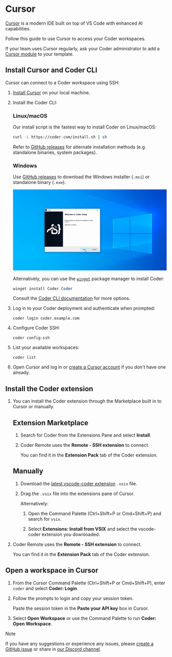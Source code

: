# Cursor

[Cursor](https://cursor.sh/) is a modern IDE built on top of VS Code with enhanced AI capabilities.

Follow this guide to use Cursor to access your Coder workspaces.

If your team uses Cursor regularly, ask your Coder administrator to add a [Cursor module](https://registry.coder.com/modules/cursor) to your template.

## Install Cursor and Coder CLI

Cursor can connect to a Coder workspace using SSH:

1. [Install Cursor](https://docs.cursor.com/get-started/installation) on your local machine.

1. Install the Coder CLI:

   <!-- copied from docs/install/cli.md - make changes there -->

   <div class="tabs">

   ### Linux/macOS

   Our install script is the fastest way to install Coder on Linux/macOS:

   ```sh
   curl -L https://coder.com/install.sh | sh
   ```

   Refer to [GitHub releases](https://github.com/coder/coder/releases) for
   alternate installation methods (e.g. standalone binaries, system packages).

   ### Windows

   Use [GitHub releases](https://github.com/coder/coder/releases) to download the
   Windows installer (`.msi`) or standalone binary (`.exe`).

   ![Windows setup wizard](../../images/install/windows-installer.png)

   Alternatively, you can use the
   [`winget`](https://learn.microsoft.com/en-us/windows/package-manager/winget/#use-winget)
   package manager to install Coder:

   ```powershell
   winget install Coder.Coder
   ```

   </div>

   Consult the [Coder CLI documentation](../../install/cli.md) for more options.

1. Log in to your Coder deployment and authenticate when prompted:

   ```shell
   coder login coder.example.com
   ```

1. Configure Coder SSH:

   ```shell
   coder config-ssh
   ```

1. List your available workspaces:

   ```shell
   coder list
   ```

1. Open Cursor and log in or [create a Cursor account](https://authenticator.cursor.sh/sign-up)
   if you don't have one already.

## Install the Coder extension

1. You can install the Coder extension through the Marketplace built in to Cursor or manually.

   <div class="tabs">

   ## Extension Marketplace

   1. Search for Coder from the Extensions Pane and select **Install**.

   1. Coder Remote uses the **Remote - SSH extension** to connect.

      You can find it in the **Extension Pack** tab of the Coder extension.

   ## Manually

   1. Download the [latest vscode-coder extension](https://github.com/coder/vscode-coder/releases/latest) `.vsix` file.

   1. Drag the `.vsix` file into the extensions pane of Cursor.

      Alternatively:

      1. Open the Command Palette
   (<kdb>Ctrl</kdb>+<kdb>Shift</kdb>+<kdb>P</kdb> or <kdb>Cmd</kdb>+<kdb>Shift</kdb>+<kdb>P</kdb>)
   and search for `vsix`.

      1. Select **Extensions: Install from VSIX** and select the vscode-coder extension you downloaded.

   </div>

1. Coder Remote uses the **Remote - SSH extension** to connect.

   You can find it in the **Extension Pack** tab of the Coder extension.

## Open a workspace in Cursor

1. From the Cursor Command Palette
(<kdb>Ctrl</kdb>+<kdb>Shift</kdb>+<kdb>P</kdb> or <kdb>Cmd</kdb>+<kdb>Shift</kdb>+<kdb>P</kdb>),
enter `coder` and select **Coder: Login**.

1. Follow the prompts to login and copy your session token.

   Paste the session token in the **Paste your API key** box in Cursor.

1. Select **Open Workspace** or use the Command Palette to run **Coder: Open Workspace**.

> [!NOTE]
> If you have any suggestions or experience any issues, please
> [create a GitHub issue](https://github.com/coder/coder/issues/new?title=docs%3A+cursor+request+title+here&labels=["customer-reported","docs"]&body=please+enter+your+request+here) or share in
> [our Discord channel](https://discord.gg/coder).
